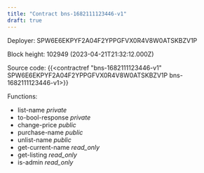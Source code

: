```yaml
---
title: "Contract bns-1682111123446-v1"
draft: true
---
```

Deployer: SPW6E6EKPYF2A04F2YPPGFVX0R4V8W0ATSKBZV1P


 



Block height: 102949 (2023-04-21T21:32:12.000Z)

Source code: {{<contractref "bns-1682111123446-v1" SPW6E6EKPYF2A04F2YPPGFVX0R4V8W0ATSKBZV1P bns-1682111123446-v1>}}

Functions:

* list-name _private_
* to-bool-response _private_
* change-price _public_
* purchase-name _public_
* unlist-name _public_
* get-current-name _read_only_
* get-listing _read_only_
* is-admin _read_only_

